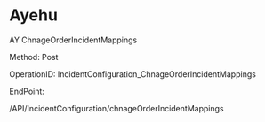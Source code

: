 #     Ayehu


AY ChnageOrderIncidentMappings

Method: Post

OperationID: IncidentConfiguration_ChnageOrderIncidentMappings

EndPoint:

/API/IncidentConfiguration/chnageOrderIncidentMappings
